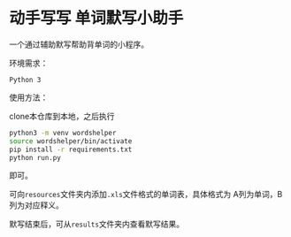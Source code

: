 # 动手写写 单词默写小助手

一个通过辅助默写帮助背单词的小程序。

环境需求：
```
Python 3
```



使用方法：

clone本仓库到本地，之后执行
```bash
python3 -m venv wordshelper
source wordshelper/bin/activate
pip install -r requirements.txt
python run.py
```
即可。

可向`resources`文件夹内添加`.xls`文件格式的单词表，具体格式为 A列为单词，B列为对应释义。

默写结束后，可从`results`文件夹内查看默写结果。
